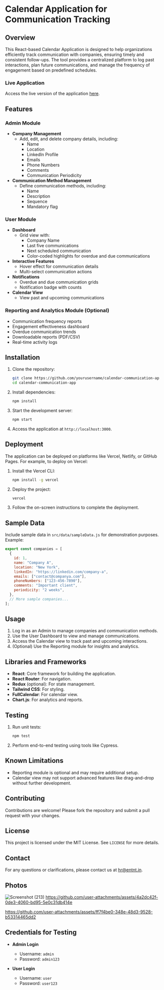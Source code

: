 # Calendar Application for Communication Tracking

## Overview
This React-based Calendar Application is designed to help organizations efficiently track communication with companies, ensuring timely and consistent follow-ups. The tool provides a centralized platform to log past interactions, plan future communications, and manage the frequency of engagement based on predefined schedules.

### Live Application
Access the live version of the application [here](https://rainbow-llama-9eea9f.netlify.app).

## Features

### Admin Module
- **Company Management**
  - Add, edit, and delete company details, including:
    - Name
    - Location
    - LinkedIn Profile
    - Emails
    - Phone Numbers
    - Comments
    - Communication Periodicity
- **Communication Method Management**
  - Define communication methods, including:
    - Name
    - Description
    - Sequence
    - Mandatory flag

### User Module
- **Dashboard**
  - Grid view with:
    - Company Name
    - Last five communications
    - Next scheduled communication
    - Color-coded highlights for overdue and due communications
- **Interactive Features**
  - Hover effect for communication details
  - Multi-select communication actions
- **Notifications**
  - Overdue and due communication grids
  - Notification badge with counts
- **Calendar View**
  - View past and upcoming communications

### Reporting and Analytics Module (Optional)
- Communication frequency reports
- Engagement effectiveness dashboard
- Overdue communication trends
- Downloadable reports (PDF/CSV)
- Real-time activity logs

## Installation

1. Clone the repository:
   ```bash
   git clone https://github.com/yourusername/calendar-communication-app.git
   cd calendar-communication-app
   ```

2. Install dependencies:
   ```bash
   npm install
   ```

3. Start the development server:
   ```bash
   npm start
   ```

4. Access the application at `http://localhost:3000`.

## Deployment

The application can be deployed on platforms like Vercel, Netlify, or GitHub Pages. For example, to deploy on Vercel:

1. Install the Vercel CLI:
   ```bash
   npm install -g vercel
   ```

2. Deploy the project:
   ```bash
   vercel
   ```

3. Follow the on-screen instructions to complete the deployment.

## Sample Data
Include sample data in `src/data/sampleData.js` for demonstration purposes. Example:

```javascript
export const companies = [
  {
    id: 1,
    name: "Company A",
    location: "New York",
    linkedIn: "https://linkedin.com/company-a",
    emails: ["contact@companya.com"],
    phoneNumbers: ["123-456-7890"],
    comments: "Important client",
    periodicity: "2 weeks",
  },
  // More sample companies...
];
```

## Usage

1. Log in as an Admin to manage companies and communication methods.
2. Use the User Dashboard to view and manage communications.
3. Access the Calendar view to track past and upcoming interactions.
4. (Optional) Use the Reporting module for insights and analytics.

## Libraries and Frameworks

- **React**: Core framework for building the application.
- **React Router**: For navigation.
- **Redux** (optional): For state management.
- **Tailwind CSS**: For styling.
- **FullCalendar**: For calendar view.
- **Chart.js**: For analytics and reports.

## Testing

1. Run unit tests:
   ```bash
   npm test
   ```

2. Perform end-to-end testing using tools like Cypress.

## Known Limitations

- Reporting module is optional and may require additional setup.
- Calendar view may not support advanced features like drag-and-drop without further development.

## Contributing

Contributions are welcome! Please fork the repository and submit a pull request with your changes.

## License

This project is licensed under the MIT License. See `LICENSE` for more details.

## Contact

For any questions or clarifications, please contact us at hr@entnt.in.
## Photos
![Screenshot (213)](https://github.com/user-attachments/assets/2b70dedb-ce2b-4247-b710-abe10c5bdc34)
https://github.com/user-attachments/assets/4a2dc42f-0de3-4060-bd95-5e0c31db414e

https://github.com/user-attachments/assets/ff7f4be0-348e-48d3-9528-b53314465dd2

## Credentials for Testing

- **Admin Login**
  - Username: `admin`
  - Password: `admin123`

- **User Login**
  - Username: `user`
  - Password: `user123`
